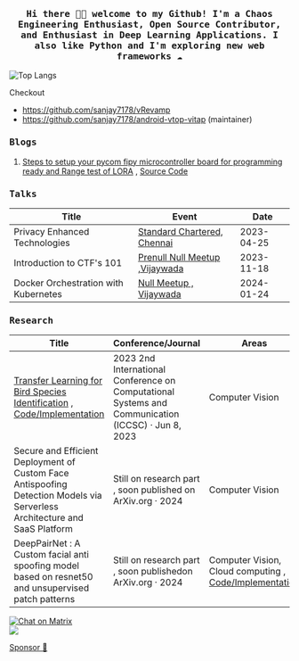 <h3 align="center"><samp> Hi there 👋🏾  welcome to my Github! I'm a Chaos Engineering Enthusiast, Open Source Contributor, and Enthusiast in Deep Learning Applications. I also like Python and I'm exploring new web frameworks ☁️ </samp></h3>



![Top Langs](https://github-readme-stats.vercel.app/api/top-langs/?username=sanjay7178&layout=compact)


Checkout 
- https://github.com/sanjay7178/vRevamp 
- https://github.com/sanjay7178/android-vtop-vitap (maintainer)

<h3><samp>Blogs</samp></h3>

1. [Steps to setup your pycom fipy microcontroller board for programming ready and Range test of LORA](https://medium.com/@saisanjay7660/steps-to-setup-your-pycom-fipy-microcontroller-board-for-programming-ready-and-range-test-of-lora-480b3ee9f26b) , [Source Code](https://github.com/sanjay7178/fipy-range-lora)   
<h3><samp>Talks</samp></h3>

| Title               | Event            | Date       |
|---------------------|------------------|------------|
| Privacy Enhanced Technologies              | [Standard Chartered, Chennai](https://www.linkedin.com/posts/sai-sanjay-kottakota-9648bb233_privacyenhancedtechnologies-adversarialattacks-activity-7073359490414235648-UMhf?utm_source=share&utm_medium=member_desktop)   | 2023-04-25 |
| Introduction to CTF's 101              | [Prenull Null Meetup ,Vijaywada](https://null.community/events/945-vijayawada-null-ctf)        | 2023-11-18 |
| Docker Orchestration with Kubernetes             | [Null Meetup , Vijaywada ](https://null.community/events/970-vijayawada-null-vja-monthly-meetup)       | 2024-01-24 |



<h3><samp>Research</samp></h3>

| Title               | Conference/Journal | Areas       |
|---------------------|-------------------|------------|
| [Transfer Learning for Bird Species Identification](https://ieeexplore.ieee.org/document/10142979) , [Code/Implementation](https://github.com/sanjay7178/iot-esp32-cam)           | 2023 2nd International Conference on Computational Systems and Communication (ICCSC) · Jun 8, 2023         | Computer Vision |
| Secure and Efficient Deployment of Custom Face Antispoofing Detection Models via Serverless Architecture and SaaS Platform           | Still on research part , soon published on ArXiv.org · 2024      | Computer Vision |
| DeepPairNet : A Custom facial anti spoofing model based on resnet50 and unsupervised patch patterns           | Still on research part , soon publishedon ArXiv.org · 2024        | Computer Vision, Cloud computing , [Code/Implementation](https://github.com/DeepBinder-main/patch_light) |

[![Chat on Matrix](https://matrix.to/img/matrix-badge.svg)](https://matrix.to/#/sanjay7178:matrix.org)  
![](https://komarev.com/ghpvc/?username=sanjay7178)
<br>

[Sponsor 🤎](https://github.com/sponsors/sanjay7178)
